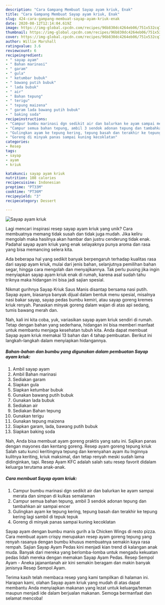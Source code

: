 ```yaml
---
description: "Cara Gampang Membuat Sayap ayam kriuk, Enak"
title: "Cara Gampang Membuat Sayap ayam kriuk, Enak"
slug: 424-cara-gampang-membuat-sayap-ayam-kriuk-enak
date: 2020-08-12T12:14:04.619Z
image: https://img-global.cpcdn.com/recipes/96b830dc4264eb06/751x532cq70/sayap-ayam-kriuk-foto-resep-utama.jpg
thumbnail: https://img-global.cpcdn.com/recipes/96b830dc4264eb06/751x532cq70/sayap-ayam-kriuk-foto-resep-utama.jpg
cover: https://img-global.cpcdn.com/recipes/96b830dc4264eb06/751x532cq70/sayap-ayam-kriuk-foto-resep-utama.jpg
author: Willie Marshall
ratingvalue: 3.6
reviewcount: 6
recipeingredient:
- " sayap ayam"
- " Bahan marinasi"
- " garam"
- " gula"
- " ketumbar bubuk"
- " bawang putih bubuk"
- " lada bubuk"
- " air"
- " Bahan tepung"
- " terigu"
- " tepung maizena"
- " garam lada bawang putih bubuk"
- " baking soda"
recipeinstructions:
- "Campur bumbu marinasi dgn sedikit air dan balurkan ke ayam sampai merata dan simpan di kulkas semalaman"
- "Campur semua bahan tepung, ambil 3 sendok adonan tepung dan tambahkan air sampai encer"
- "Gulingkan ayam ke tepung kering, tepung basah dan terakhir ke tepung kering lagi sambil di tepuk tepuk"
- "Goreng di minyak panas sampai kuning kecoklatan"
categories:
- Resep
tags:
- sayap
- ayam
- kriuk

katakunci: sayap ayam kriuk 
nutrition: 108 calories
recipecuisine: Indonesian
preptime: "PT33M"
cooktime: "PT36M"
recipeyield: "3"
recipecategory: Dessert

---
```



![Sayap ayam kriuk](https://img-global.cpcdn.com/recipes/96b830dc4264eb06/751x532cq70/sayap-ayam-kriuk-foto-resep-utama.jpg)

Lagi mencari inspirasi resep sayap ayam kriuk yang unik? Cara membuatnya memang tidak susah dan tidak juga mudah. Jika keliru mengolah maka hasilnya akan hambar dan justru cenderung tidak enak. Padahal sayap ayam kriuk yang enak selayaknya punya aroma dan rasa yang bisa memancing selera kita.

Ada beberapa hal yang sedikit banyak berpengaruh terhadap kualitas rasa dari sayap ayam kriuk, mulai dari jenis bahan, selanjutnya pemilihan bahan segar, hingga cara mengolah dan menyajikannya. Tak perlu pusing jika ingin menyiapkan sayap ayam kriuk enak di rumah, karena asal sudah tahu triknya maka hidangan ini bisa jadi sajian spesial.

Nikmat gurihnya Sayap Kriuk Saus Manis disantap bersama nasi putih. Sayap ayam, biasanya banyak dijual dalam bentuk menu spesial, misalnya nasi bakar sayap, sayap pedas bumbu kemiri, atau sayap goreng kremes kriuk renyah. Panaskan minyak goreng dalam wajan di atas api sedang, tumis bawang merah dan.


Nah, kali ini kita coba, yuk, variasikan sayap ayam kriuk sendiri di rumah. Tetap dengan bahan yang sederhana, hidangan ini bisa memberi manfaat untuk membantu menjaga kesehatan tubuh kita. Anda dapat membuat Sayap ayam kriuk memakai 13 bahan dan 4 tahap pembuatan. Berikut ini langkah-langkah dalam menyiapkan hidangannya.

<!--inarticleads1-->

##### Bahan-bahan dan bumbu yang digunakan dalam pembuatan Sayap ayam kriuk:

1. Ambil  sayap ayam
1. Ambil  Bahan marinasi
1. Sediakan  garam
1. Siapkan  gula
1. Siapkan  ketumbar bubuk
1. Gunakan  bawang putih bubuk
1. Gunakan  lada bubuk
1. Sediakan  air
1. Sediakan  Bahan tepung
1. Gunakan  terigu
1. Gunakan  tepung maizena
1. Siapkan  garam, lada, bawang putih bubuk
1. Siapkan  baking soda


Nah, Anda bisa membuat ayam goreng praktis yang satu ini. Sajikan panas dengan mayones dan kentang goreng. Resep ayam goreng tepung kriuk Salah satu kunci keritingnya tepung dan kerenyahan ayam itu Inginnya kulitnya keriting, kriuk maksimal, dan tetap renyah meski sudah lama didinginkan, tapi. Resep Ayam KFC adalah salah satu resep favorit didalam keluarga terutama anak-anak. 

<!--inarticleads2-->

##### Cara membuat Sayap ayam kriuk:

1. Campur bumbu marinasi dgn sedikit air dan balurkan ke ayam sampai merata dan simpan di kulkas semalaman
1. Campur semua bahan tepung, ambil 3 sendok adonan tepung dan tambahkan air sampai encer
1. Gulingkan ayam ke tepung kering, tepung basah dan terakhir ke tepung kering lagi sambil di tepuk tepuk
1. Goreng di minyak panas sampai kuning kecoklatan


Sayap ayam dengan bumbu manis gurih a la Chicken Wings di resto pizza. Cara membuat ayam crispy merupakan resep ayam goreng tepung yang renyah rasanya dengan bumbu khusus membuatnya semakin kaya rasa rempah. Sajian Sayap Ayam Pedas kini menjadi kian trend di kalangan anak muda. Banyak dari mereka yang berlomba-lomba untuk mengadu kekuatan pedas lidah mereka dengan memakan Sayap Ayam Pedas. Resep Sempol Ayam - Aneka jajanantanah air kini semakin beragam dan makin banyak jenisnya Resep Sempol Ayam. 

Terima kasih telah membaca resep yang kami tampilkan di halaman ini. Harapan kami, olahan Sayap ayam kriuk yang mudah di atas dapat membantu Anda menyiapkan makanan yang lezat untuk keluarga/teman maupun menjadi ide dalam berjualan makanan. Semoga bermanfaat dan selamat mencoba!
